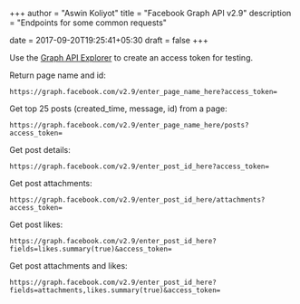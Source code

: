 +++
author = "Aswin Koliyot"
title = "Facebook Graph API v2.9"
description = "Endpoints for some common requests"

date = 2017-09-20T19:25:41+05:30
draft = false
+++

Use the [Graph API Explorer](https://developers.facebook.com/tools/explorer/) to create an access token for testing.

Return page name and id: 
```
https://graph.facebook.com/v2.9/enter_page_name_here?access_token=
```

Get top 25 posts (created_time, message, id) from a page: 
```
https://graph.facebook.com/v2.9/enter_page_name_here/posts?access_token=
```

Get post details: 
```
https://graph.facebook.com/v2.9/enter_post_id_here?access_token=
```

Get post attachments: 
```
https://graph.facebook.com/v2.9/enter_post_id_here/attachments?access_token=
```

Get post likes: 
```
https://graph.facebook.com/v2.9/enter_post_id_here?fields=likes.summary(true)&access_token=
```

Get post attachments and likes: 
```
https://graph.facebook.com/v2.9/enter_post_id_here?fields=attachments,likes.summary(true)&access_token=
```